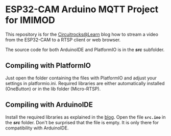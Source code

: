 # ESP32-CAM Arduino MQTT Project for IMIMOD

This repository is for the [Circuitrocks@Learn](https://learn.circuit.rocks/?p=2245) blog how to stream a video from the ESP32-CAM to a RTSP client or web browser.

The source code for both ArduinoIDE and PlatformIO is in the _**src**_ subfolder.

## Compiling with PlatformIO
Just open the folder containing the files with PlatformIO and adjust your settings in platformio.ini. Required libraries are either automatically installed (OneButton) or in the lib folder (Micro-RTSP).

## Compiling with ArduinoIDE
Install the required libraries as explained in the [blog](https://learn.circuit.rocks/?p=2245).
Open the file **`src.ino`** in the _**src**_ folder. Don't be surprised that the file is empty. It is only there for compatibility with ArduinoIDE. 

